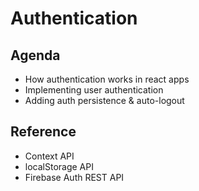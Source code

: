 # Authentication

## Agenda

- How authentication works in react apps
- Implementing user authentication
- Adding auth persistence & auto-logout

## Reference

- Context API
- localStorage API
- Firebase Auth REST API
